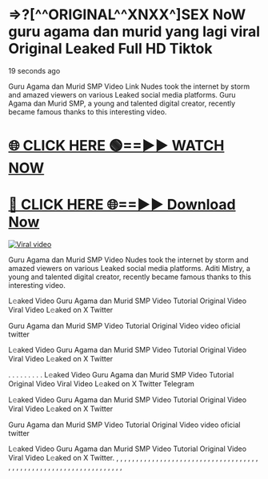 # =>?[^^ORIGINAL^^XNXX^]SEX NoW guru agama dan murid yang lagi viral Original Leaked Full HD Tiktok


19 seconds ago


Guru Agama dan Murid SMP Video Link Nudes took the internet by storm and amazed viewers on various Leaked social media platforms. Guru Agama dan Murid SMP, a young and talented digital creator, recently became famous thanks to this interesting video.




<h1><a href="https://sports-cola-tv.blogspot.com/2025/01/gg.html" rel="nofollow">🌐 CLICK HERE 🟢==►► WATCH NOW</a></h1>


<h1><a href="https://sports-cola-tv.blogspot.com/2025/01/gg.html" rel="nofollow"> 🔴 CLICK HERE 🌐==►► Download Now</a></h1>


<p><a href="https://sports-cola-tv.blogspot.com/2025/01/gg.html" rel="nofollow"><img src="https://i.imgur.com/dJHk4Zq.gif" alt="Viral video"></a></p>

Guru Agama dan Murid SMP Video Nudes took the internet by storm and amazed viewers on various Leaked social media platforms. Aditi Mistry, a young and talented digital creator, recently became famous thanks to this interesting video.

L𝚎aked Video Guru Agama dan Murid SMP Video Tutorial Original Video Viral Video L𝚎aked on X Twitter

Guru Agama dan Murid SMP Video Tutorial Original Video video oficial twitter

L𝚎aked Video Guru Agama dan Murid SMP Video Tutorial Original Video Viral Video L𝚎aked on X Twitter

. . . . . . . . . L𝚎aked Video Guru Agama dan Murid SMP Video Tutorial Original Video Viral Video L𝚎aked on X Twitter Telegram

L𝚎aked Video Guru Agama dan Murid SMP Video Tutorial Original Video Viral Video L𝚎aked on X Twitter

Guru Agama dan Murid SMP Video Tutorial Original Video video oficial twitter

L𝚎aked Video Guru Agama dan Murid SMP Video Tutorial Original Video Viral Video L𝚎aked on X Twitter. , , , , , , , , , , , , , , , , , , , , , , , , , , , , , , , , , , , , , , , , , , , , , , , , , , , , , , , , , , , , , , , , ,
